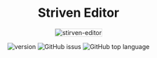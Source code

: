 <h1 align="center">Striven Editor</h1>

<p align="center">
    <img style="border: 1px solid #ddd" src="https://raw.githubusercontent.com/striven-erp/striven-editor/master/img/striven-editor.gif" alt="stirven-editor" />
</p>

<p align="center">
  <img src="https://img.shields.io/npm/v/@striven-erp/striven-editor" alt="version">
  <img src="https://img.shields.io/github/issues/striven-erp/striven-editor" alt="GitHub issus">
  <img src="https://img.shields.io/github/languages/top/striven-erp/striven-editor" alt="GitHub top language">
</p>
